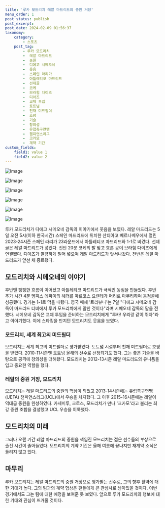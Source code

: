 ```yaml
---
title: '루카 모드리치 레알 마드리드의 중원 거장'
menu_order: 1
post_status: publish
post_excerpt: 
post_date: 2024-02-09 01:56:37
taxonomy:
    category:
        - 스포츠
    post_tag:
        - 루카 모드리치
        -  레알 마드리드
        -  중원
        -  디에고 시메오네
        -  웃음
        -  스페인 라리가
        -  아틀레티코 마드리드
        -  선제골
        -  코케
        -  브라힘 다이즈
        -  디아즈
        -  교체 투입
        -  토트넘
        -  천재 미드필더
        -  호평
        -  기술
        -  창의성
        -  유럽축구연맹
        -  챔피언스리그
        -  크카모
        -  계약 기간
custom_fields:
    field1: value 1
    field2: value 2
---
```


![Image](https://imgnews.pstatic.net/image/411/2024/02/08/0000041341_001_20240208214101404.jpg?type=w647)

![Image](https://imgnews.pstatic.net/image/411/2024/02/08/0000041341_004_20240208214101522.jpg?type=w647)

![Image](https://imgnews.pstatic.net/image/411/2024/02/08/0000041341_002_20240208214101448.jpg?type=w647)

![Image](https://imgnews.pstatic.net/image/411/2024/02/08/0000041341_003_20240208214101485.jpg?type=w647)

![Image](https://imgnews.pstatic.net/image/411/2024/02/08/0000041341_005_20240208214101556.jpg?type=w647)

![Image](https://imgnews.pstatic.net/image/411/2024/02/08/0000041341_006_20240208214101592.jpg?type=w647)

루카 모드리치가 디에고 시메오네 감독의 이야기에서 웃음을 보였다. 레알 마드리드는 5일 오전 5시(이하 한국시간) 스페인 마드리드에 위치한 산티아고 베르나베우에서 열린 2023-24시즌 스페인 라리가 23라운드에서 아틀레티코 마드리드와 1-1로 비겼다. 선제골은 레알 마드리드가 넣었다. 전반 20분 코케의 발 맞고 흐른 공이 브라힘 다이즈에게 연결됐다. 디아즈가 깔끔하게 밀어 넣으며 레알 마드리드가 앞서나갔다. 전반은 레알 마드리드가 앞선 채 종료됐다.
## 모드리치와 시메오네의 이야기
후반엔 팽팽한 흐름이 이어졌고 아틀레티코 마드리드가 극적인 동점을 만들었다. 후반 추가 시간 4분 멤피스 데파이의 헤더를 마르코스 요렌테가 머리로 마무리하며 동점골에 성공했다. 경기는 1-1로 막을 내렸다. 영국 매체 '트리뷰나'는 7일 "디에고 시메오네 감독이 마드리드 더비에서 루카 모드리치에게 말한 것이다"라며 시메오네 감독의 말을 전했다. 시메오네 감독은 교체 투입을 준비하는 모드리치에게 "루카! 우리랑 같이 뛰자"라고 이야기했다. 이에 스타킹을 만지던 모드리치도 웃음을 보였다.
### 모드리치, 세계 최고의 미드필더
모드리치는 세계 최고의 미드필더로 평가받았다. 토트넘 시절부터 천재 미드필더로 호평을 받았다. 2010-11시즌엔 토트넘 올해의 선수로 선정되기도 했다. 그는 좋은 기술을 바탕으로 공격에 창의성을 더해왔다. 모드리치는 2012-13시즌 레알 마드리드의 유니폼을 입고 중요한 역할을 했다.
### 레알의 중원 거장, 모드리치
모드리치는 레알 마드리드의 중원의 핵심이 되었고 2013-14시즌에는 유럽축구연맹(UEFA) 챔피언스리그(UCL)에서 우승을 차지했다. 그 이후 2015-16시즌에는 레알이 역대급 중원을 완성하였다. 카세미루, 크로스, 모드리치가 만나 '크카모'라고 불리는 최강 중원 조합을 결성했고 UCL 우승을 이룩했다.
## 모드리치의 미래
그러나 오랜 기간 레알 마드리드의 중원을 책임진 모드리치는 젊은 선수들의 부상으로 출전 시간이 줄어들었다. 모드리치의 계약 기간은 올해 여름에 끝나지만 재계약 소식은 들리지 않고 있다.
## 마무리
루카 모드리치는 레알 마드리드의 중원 거장으로 평가받는 선수로, 그의 향후 활약에 대한 기대가 높다. 그의 팀과의 계약 협상은 팬들에게 큰 관심사로 남아있을 것이다. 이번 경기에서도 그는 팀에 대한 애정을 보여준 듯 보였다. 앞으로 루카 모드리치의 행보에 대한 기대와 관심이 뜨거울 것이다.
